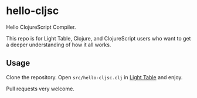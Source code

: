 # hello-cljsc

Hello ClojureScript Compiler.

This repo is for Light Table,
Clojure, and ClojureScript users who want to get a deeper
understanding of how it all works.

## Usage

Clone the repository. Open `src/hello-cljsc.clj` in
[Light Table](http://www.lighttable.com) and enjoy.

Pull requests very welcome.
